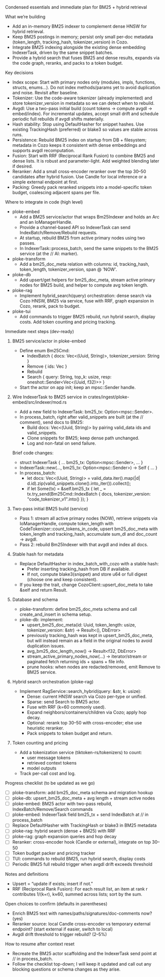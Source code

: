 Condensed essentials and immediate plan for BM25 + hybrid retrieval

What we’re building
- Add an in-memory BM25 indexer to complement dense HNSW for hybrid retrieval.
- Keep BM25 postings in memory; persist only small per-doc metadata (token_length, tracking_hash, tokenizer_version) in Cozo.
- Integrate BM25 indexing alongside the existing dense embedding IndexerTask, driven by the same snippet batches.
- Provide a hybrid search that fuses BM25 and dense results, expands via the code graph, reranks, and packs to a token budget.

Key decisions
- Index scope: Start with primary nodes only (modules, impls, functions, structs, enums…). Do not index methods/params yet to avoid duplication and noise. Revisit after baseline.
- Tokenizer: Use the code-aware tokenizer (already implemented) and store tokenizer_version in metadata so we can detect when to rebuild.
- Avgdl: Use a two-pass initial build (count tokens → compute avgdl → embed/index). For incremental updates, accept small drift and schedule periodic full rebuilds if avgdl shifts materially.
- Hash stability: Stop using DefaultHasher for snippet hashes. Use existing TrackingHash (preferred) or blake3 so values are stable across runs.
- Persistence: Rebuild BM25 index on startup from DB + filesystem; metadata in Cozo keeps it consistent with dense embeddings and supports avgdl recomputation.
- Fusion: Start with RRF (Reciprocal Rank Fusion) to combine BM25 and dense lists. It is robust and parameter-light. Add weighted blending later if desired.
- Reranker: Add a small cross-encoder reranker over the top 30–50 candidates after hybrid fusion. Use Candle for local inference or a simple external endpoint at first.
- Packing: Greedy pack reranked snippets into a model-specific token budget, coalescing adjacent spans per file.

Where to integrate in code (high level)
- ploke-embed
  - Add a BM25 service/actor that wraps Bm25Indexer and holds an Arc<Database> and an IoManagerHandle.
  - Provide a channel-based API so IndexerTask can send IndexBatch/Remove/Rebuild requests.
  - At startup, rebuild BM25 from active primary nodes using two passes.
  - In IndexerTask::process_batch, send the same snippets to the BM25 service (at the // AI: marker).
- ploke-transform
  - Add a bm25_doc_meta relation with columns: id, tracking_hash, token_length, tokenizer_version, span @ 'NOW'.
- ploke-db
  - Add upsert/get helpers for bm25_doc_meta, stream active primary nodes for BM25 build, and helper to compute avg token length.
- ploke-rag
  - Implement hybrid_search(query) orchestration: dense search via Cozo HNSW, BM25 via service, fuse with RRF, graph expansion in Cozo, rerank, pack to budget.
- ploke-tui
  - Add commands to trigger BM25 rebuild, run hybrid search, display costs. Add token counting and pricing tracking.

Immediate next steps (dev-ready)
1) BM25 service/actor in ploke-embed
   - Define enum Bm25Cmd:
     - IndexBatch { docs: Vec<(Uuid, String)>, tokenizer_version: String }
     - Remove { ids: Vec<Uuid> }
     - Rebuild
     - Search { query: String, top_k: usize, resp: oneshot::Sender<Vec<(Uuid, f32)>> }
   - Start the actor on app init; keep an mpsc::Sender<Bm25Cmd> handle.

2) Wire IndexerTask to BM25 service in crates/ingest/ploke-embed/src/indexer/mod.rs
   - Add a new field to IndexerTask: bm25_tx: Option<mpsc::Sender<Bm25Cmd>>.
   - In process_batch, right after valid_snippets are built (at the // comment), send docs to BM25:
     - Build docs: Vec<(Uuid, String)> by pairing valid_data ids and valid_snippets.
     - Clone snippets for BM25; keep dense path unchanged.
     - Log and non-fatal on send failure.

   Brief code changes:
   - struct IndexerTask { … bm25_tx: Option<mpsc::Sender<Bm25Cmd>>, … }
   - IndexerTask::new(..., bm25_tx: Option<mpsc::Sender<Bm25Cmd>>) -> Self { … }
   - In process_batch:
     - let docs: Vec<(Uuid, String)> = valid_data.iter().map(|d| d.id).zip(valid_snippets.clone().into_iter()).collect();
     - if let Some(tx) = &self.bm25_tx { let _ = tx.try_send(Bm25Cmd::IndexBatch { docs, tokenizer_version: "code_tokenizer_v1".into() }); }

3) Two-pass initial BM25 build (service)
   - Pass 1: stream all active primary nodes (NOW), retrieve snippets via IoManagerHandle, compute token_length with CodeTokenizer::count_tokens_in_code, upsert bm25_doc_meta with token_length and tracking_hash, accumulate sum_dl and doc_count → avgdl.
   - Pass 2: rebuild Bm25Indexer with that avgdl and index all docs.

4) Stable hash for metadata
   - Replace DefaultHasher in index_batch_with_cozo with a stable hash:
     - Prefer inserting tracking_hash from DB if available.
     - If not, compute blake3(snippet) and store u64 or full digest (choose one and keep consistent).
   - If you keep the trait, change CozoClient::upsert_doc_meta to take &self and return Result.

5) Database and schema
   - ploke-transform: define bm25_doc_meta schema and call create_and_insert in schema setup.
   - ploke-db: implement:
     - upsert_bm25_doc_meta(id: Uuid, token_length: usize, tokenizer_version: &str) -> Result<(), DbError>
     - previously tracking_hash was kept in upsert_bm25_doc_meta, but will instead remain as a field in the original nodes to avoid duplication issues.
     - avg_bm25_doc_length_now() -> Result<f32, DbError>
     - stream_active_primary_nodes_now(...) -> iterator/stream or paginated fetch returning ids + spans + file info.
     - prune hooks: when nodes are redacted/removed, emit Remove to BM25 service.

6) Hybrid search orchestration (ploke-rag)
   - Implement RagService::search_hybrid(query: &str, k: usize):
     - Dense: current HNSW search via Cozo per-type or unified.
     - Sparse: send Search to BM25 actor.
     - Fuse with RRF (k=60 commonly used).
     - Expand neighbors/containers/children via Cozo; apply hop decay.
     - Optional: rerank top 30–50 with cross-encoder; else use heuristic reranker.
     - Pack snippets to token budget and return.

7) Token counting and pricing
   - Add a tokenization service (tiktoken-rs/tokenizers) to count:
     - user message tokens
     - retrieved context tokens
     - model outputs
   - Track per-call cost and log.

Progress checklist (to be updated as we go)
- [ ] ploke-transform: add bm25_doc_meta schema and migration hookup
- [ ] ploke-db: upsert_bm25_doc_meta + avg length + stream active nodes
- [ ] ploke-embed: BM25 actor with two-pass rebuild, IndexBatch/Remove/Search commands
- [ ] ploke-embed: IndexerTask field bm25_tx + send IndexBatch at // in process_batch
- [ ] Replace DefaultHasher with TrackingHash or blake3 in BM25 metadata
- [ ] ploke-rag: hybrid search (dense + BM25) with RRF
- [ ] ploke-rag: graph expansion queries and hop decay
- [ ] Reranker: cross-encoder hook (Candle or external), integrate on top 30–50
- [ ] Token budget packer and pricing tracker
- [ ] TUI: commands to rebuild BM25, run hybrid search, display costs
- [ ] Periodic BM25 full rebuild trigger when avgdl drift exceeds threshold

Notes and definitions
- Upsert = “update if exists; insert if not.”
- RRF (Reciprocal Rank Fusion): For each result list, an item at rank r contributes 1/(k+r), k≈60, summed across lists; sort by the sum.

Open choices to confirm (defaults in parentheses)
- Enrich BM25 text with names/paths/signatures/doc-comments now? (yes)
- Reranker source: local Candle cross-encoder vs temporary external endpoint? (start external if easier, switch to local)
- Avgdl drift threshold to trigger rebuild? (2–5%)

How to resume after context reset
- Recreate the BM25 actor scaffolding and the IndexerTask send point at // in process_batch.
- Follow the checklist top-down; I will keep it updated and call out any blocking questions or schema changes as they arise.
